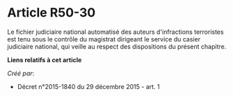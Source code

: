# Article R50-30

Le fichier judiciaire national automatisé des auteurs d'infractions terroristes est tenu sous le contrôle du magistrat
dirigeant le service du casier judiciaire national, qui veille au respect des dispositions du présent chapitre.

**Liens relatifs à cet article**

_Créé par_:

  - Décret n°2015-1840 du 29 décembre 2015 - art. 1
